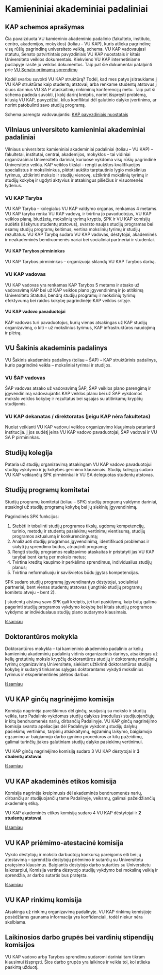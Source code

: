 <script setup lang="ts">
import StructureGraphWrapper from './components/StructureGraphWrapper.vue'
import KAP from './data/kap'
</script>

# Kamieniniai akademiniai padaliniai

<StructureGraphWrapper :nodes="KAP.nodes" :edges="KAP.edges" />

## KAP schemos aprašymas

Čia pavaizduota VU kamieninio akademinio padalinio (fakulteto,
instituto, centro, akademijos, mokyklos) (toliau – VU KAP), kuris atlieka pagrindinę
visų rūšių pagrindinę universiteto veiklą, schema. VU KAP vadovaujasi statutu,
Senato patvirtintais pavyzdiniais VU KAP nuostatais ir kitais
Universiteto veiklos dokumentais. Kiekvieno VU KAP internetiniame
puslapyje rasite jo veiklos dokumentus. Taip pat šie dokumentai
patalpinti prie [VU Senato priimamų sprendimų](https://www.vu.lt/apiemus/struktura/senatas/senato-sprendimai)

<!-- Naudodamiesi šia schema sužinosite, kokie yra VU KAP dariniai ir kaip
jie susiję tarpusavyje. Plačiau apie kiekvieną iš jų skaitykite
paspaudus nuorodas. -->

Kodėl svarbu suvokti VU KAP struktūrą? Todėl, kad mes patys įsitraukiame
į VU KAP struktūras kaip studentų atstovai, arba renkame studentų
atstovus į šiuos darinius VU SA P ataskaitinių rinkiminių konferencijų
metu. Taip pat ši schema padeda suvokti, į kokį darinį kreiptis, norint
išspręsti problemą, kilusią VU KAP, pavyzdžiui, kilus konfliktui dėl
galutinio dalyko įvertinimo, ar norint patobulinti savo studijų
programą.

Schema parengta vadovaujantis: [KAP pavyzdiniais nuostatais](https://www.vu.lt/site_files/Reguliaminas/Kamieninio_akademinio_padalinio_pavyzdiniai_nuostatai.pdf)

## Vilniaus universiteto kamieniniai akademiniai padaliniai

Vilniaus universiteto kamieniniai akademiniai padaliniai (toliau – VU
KAP) – fakultetai, institutai, centrai, akademijos, mokyklos – tai vidiniai
organizaciniai Universiteto dariniai, kuriuose vykdoma visų rūšių
pagrindinė Universiteto veikla. KAP veiklos tikslai – rengti aukštos
kvalifikacijos specialistus ir mokslininkus, plėtoti aukšto tarptautinio
lygio mokslinius tyrimus, užtikrinti mokslo ir studijų vienovę,
užtikrinti mokslinių tyrimų ir studijų kokybę ir ugdyti aktyvius ir atsakingus piliečius ir visuomenės lyderius.

### VU KAP Taryba

VU KAP Taryba – kolegialus VU KAP valdymo organas, renkamas 4 metams.
VU KAP taryba renka VU KAP vadovą, ir tvirtina jo pavaduotojus, VU KAP
veiklos planą, biudžetą, mokslinių tyrimų kryptis, SPK ir VU KAP
komisijų sudėtis (išskyrus studentų atstovus), svarsto naujas studijų
programas bei esamų studijų programų keitimus, vertina mokslinių tyrimų
ir studijų rezultatus. VU KAP Tarybą sudaro VU KAP vadovas, dėstytojai,
akademinės ir neakademinės bendruomenės nariai bei socialiniai
partneriai ir studentai.

#### VU KAP Tarybos pirmininkas

VU KAP Tarybos pirmininkas – organizuoja sklandų VU KAP Tarybos darbą.

### VU KAP vadovas

VU KAP vadovas yra renkamas KAP Tarybos 5 metams ir atsako už vadovavimą
KAP bei už KAP veiklos plano įgyvendinimą ir jo atitikimą Universiteto
Statutui, bendrą studijų programų ir mokslinių tyrimų efektyvumą bei
raidos kokybę pagrindinėje KAP veiklos srityje.

#### VU KAP vadovo pavaduotojai

KAP vadovas turi pavaduotojus, kurių vienas atsakingas už KAP studijų
organizavimą, o kiti – už mokslinius tyrimus, KAP infrastruktūros
naudojimą ir plėtrą.

## VU Šakinis akademinis padalinys

VU Šakinis akademinis padalinys (toliau – ŠAP) – KAP struktūrinis
padalinys, kurio pagrindinė veikla – moksliniai tyrimai ir studijos.

### VU ŠAP vadovas

ŠAP vadovas atsako už vadovavimą ŠAP, ŠAP veiklos plano parengimą ir
įgyvendinimą vadovaujantis KAP veiklos planu bei už ŠAP vykdomos mokslo
veiklos kokybę ir rezultatus bei sąsajas su atitinkamų krypčių
studijomis.

### VU KAP dekanatas / direktoratas (jeigu KAP nėra fakultetas)

Nuolat veikianti VU KAP vadovui veiklos organizavimo klausimais
patarianti institucija. Į jos sudėtį įeina VU KAP vadovo pavaduotojai,
ŠAP vadovai ir VU SA P pirmininkas.

## Studijų kolegija

Pataria už studijų organizavimą atsakingam VU KAP vadovo pavaduotojui
studijų vykdymo ir jų kokybės gerinimo klausimais. Studijų kolegiją
sudaro VU KAP veikiančių SPK pirmininkai ir VU SA deleguotas studentų
atstovas.

## Studijų programų komitetai

Studijų programų komitetai (toliau – SPK) studijų programų valdymo
dariniai, atsakingi už studijų programų kokybę bei jų siekinių
įgyvendinimą.

Pagrindinės SPK funkcijos:

1.  Stebėti ir tobulinti studijų programos tikslų, ugdomų kompetencijų,
    turinio, metodų ir studentų pasiekimų vertinimų vientisumą, studijų
    programos aktualumą ir konkurencingumą;
2.  Analizuoti studijų programos įgyvendinimą, identifikuoti problemas
    ir siūlyti jų sprendimo būdus, atnaujinti programą;
3.  Rengti studijų programos realizavimo ataskaitas ir pristatyti jas VU
    KAP tarybai bent kartą per mokslo metus;
4.  Tvirtina kreditų kaupimo ir perkėlimo sprendimus, individualius
    studijų planus;
5.  Tvirtina neformaliuoju ir savišvietos būdu įgytas kompetencijas.

SPK sudaro studijų programą įgyvendinantys dėstytojai, socialiniai partneriai, bent vienas studentų atstovas (jungtinio studijų programų komiteto atveju – bent 2).

Į studentų atstovą savo SPK gali kreiptis, jei turi pasiūlymų, kaip būtų
galima pagerinti studijų programos vykdymo kokybę bei kitais studijų
programos vykdymo ar individualaus studijų plano sudarymo klausimais.

[Išsamiau](https://www.vu.lt/site_files/Reguliaminas/SPK_nuostatai_galutinis_2018.pdf)

## Doktorantūros mokykla

Doktorantūros mokykla – tai kamieninio akademinio padalinio ar kelių
kamieninių akademinių padalinių vidinis organizacinis darinys,
atsakingas už kelių gretutinių mokslo krypčių doktorantūros studijų ir
doktorantų mokslinių tyrimų organizavimą Universitete, siekiant
užtikrinti doktorantūros studijų kokybę ir sudaryti tinkamas sąlygas
doktorantams vykdyti mokslinius tyrimus ir eksperimentinės plėtros
darbus.

[Išsamiau](https://www.vu.lt/site_files/Senatas_Taryba/S-2017-10-1/VU_doktoranturos_mokyklu_nuostatai.pdf)

## VU KAP ginčų nagrinėjimo komisija

Komisija nagrinėja pareiškimus dėl ginčų, susijusių su mokslo ir studijų
veikla, tarp Padalinio vykdomus studijų dalykus (modulius)
studijuojančiųjų ir kitų bendruomenės narių, dirbančių Padalinyje. VU
KAP ginčų nagrinėjimo komisija svarsto apeliacijas dėl Padalinyje
vykdomų studijų dalykų pasiekimų vertinimo, tarpinių atsiskaitymų,
egzaminų laikymo, baigiamojo egzamino ar baigiamojo darbo gynimo
procedūros ar kitų pažeidimų, galimai turinčių įtakos galutiniam studijų
dalyko pasiekimų vertinimui.

VU KAP ginčų nagrinėjimo komisiją sudaro 3 VU KAP dėstytojai ir **3 studentų atstovai**.

[Išsamiau](https://www.vu.lt/site_files/Reguliaminas/KAP_gin%C4%8D%C5%B3_nagrin%C4%97jimo_komisijos_nuostatai_2019-04-16.pdf)

## VU KAP akademinės etikos komisija

Komisija nagrinėja kreipimusis dėl akademinės bendruomenės narių,
dirbančių ar studijuojančių tame Padalinyje, veiksmų, galimai
pažeidžiančių akademinę etiką.

VU KAP akademinės etikos komisiją sudaro 4 VU KAP dėstytojai ir **2 studentų atstovai**.

[Išsamiau](https://www.vu.lt/site_files/SPN-55_KAP_AEK_nuostatai.pdf)

## VU KAP priėmimo-atestacinė komisija

Vykdo dėstytojų ir mokslo darbuotojų konkursą pareigoms eiti bei jų
atestavimą – sprendžia dėstytojų priėmimo ir sutarčių su Universitetu
pratęsimo klausimus. Baigiantis dėstytojo darbo sutarties su
Universitetu laikotarpiui, Komisija vertina dėstytojo studijų vykdymo
bei mokslinę veiklą ir sprendžia, ar darbo sutartis bus pratęsta.

[Išsamiau](https://www.vu.lt/site_files/2023-12-14_Konkursų_atestacijų_nuostatų_projektas_Senatui_galutinis.pdf)

## VU KAP rinkimų komisija

Atsakinga už rinkimų organizavimą padalinyje. VU KAP rinkimų komisijoje
posėdžiams gaunama informacija yra konfidenciali, todėl niekur nėra
skelbiama.

## Laikinosios darbo grupės bei vardinių stipendijų komisijos

VU KAP vadovo arba Tarybos sprendimu sudaromi dariniai tam tikram
klausimui išspręsti. Šios darbo grupės yra laikinos ir veikia tol, kol
atlieka paskirtą užduotį.
